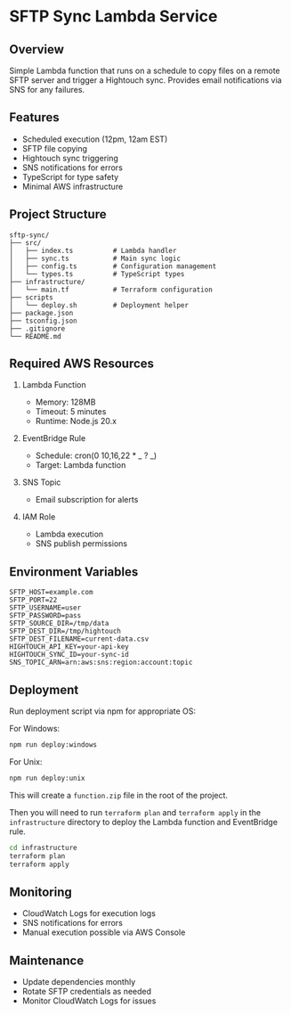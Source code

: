 # SFTP Sync Lambda Service

## Overview

Simple Lambda function that runs on a schedule to copy files on a remote SFTP server and trigger a Hightouch sync. Provides email notifications via SNS for any failures.

## Features

- Scheduled execution (12pm, 12am EST)
- SFTP file copying
- Hightouch sync triggering
- SNS notifications for errors
- TypeScript for type safety
- Minimal AWS infrastructure

## Project Structure

```
sftp-sync/
├── src/
│   ├── index.ts          # Lambda handler
│   ├── sync.ts           # Main sync logic
│   ├── config.ts         # Configuration management
│   └── types.ts          # TypeScript types
├── infrastructure/
│   └── main.tf           # Terraform configuration
├── scripts
│   └── deploy.sh         # Deployment helper
├── package.json
├── tsconfig.json
├── .gitignore
└── README.md
```

## Required AWS Resources

1. Lambda Function

   - Memory: 128MB
   - Timeout: 5 minutes
   - Runtime: Node.js 20.x

2. EventBridge Rule

   - Schedule: cron(0 10,16,22 \* _ ? _)
   - Target: Lambda function

3. SNS Topic

   - Email subscription for alerts

4. IAM Role
   - Lambda execution
   - SNS publish permissions

## Environment Variables

```env
SFTP_HOST=example.com
SFTP_PORT=22
SFTP_USERNAME=user
SFTP_PASSWORD=pass
SFTP_SOURCE_DIR=/tmp/data
SFTP_DEST_DIR=/tmp/hightouch
SFTP_DEST_FILENAME=current-data.csv
HIGHTOUCH_API_KEY=your-api-key
HIGHTOUCH_SYNC_ID=your-sync-id
SNS_TOPIC_ARN=arn:aws:sns:region:account:topic
```

## Deployment

Run deployment script via npm for appropriate OS:

For Windows:

```bash
npm run deploy:windows
```

For Unix:

```bash
npm run deploy:unix
```

This will create a `function.zip` file in the root of the project.

Then you will need to run `terraform plan` and `terraform apply` in the `infrastructure` directory to deploy the Lambda function and EventBridge rule.

```bash
cd infrastructure
terraform plan
terraform apply
```

## Monitoring

- CloudWatch Logs for execution logs
- SNS notifications for errors
- Manual execution possible via AWS Console

## Maintenance

- Update dependencies monthly
- Rotate SFTP credentials as needed
- Monitor CloudWatch Logs for issues
